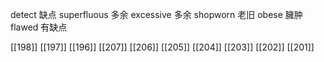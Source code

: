 




detect 缺点
superfluous 多余
excessive 多余
shopworn 老旧
obese 臃肿
flawed 有缺点

[[198]]
[[197]]
[[196]]
[[207]]
[[206]]
[[205]]
[[204]]
[[203]]
[[202]]
[[201]]